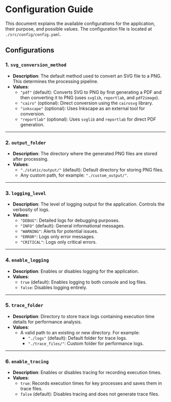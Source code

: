 # Configuration Guide

This document explains the available configurations for the application, their purpose, and possible values. The configuration file is located at `./src/config/config.yaml`.

## Configurations

### 1. `svg_conversion_method`
- **Description**: The default method used to convert an SVG file to a PNG. This determines the processing pipeline.
- **Values**:
  - `"pdf"` (default): Converts SVG to PNG by first generating a PDF and then converting it to PNG (uses `svglib`, `reportlab`, and `pdf2image`).
  - `"cairo"` (optional): Direct conversion using the `cairosvg` library.
  - `"inkscape"` (optional): Uses Inkscape as an external tool for conversion.
  - `"reportlab"` (optional): Uses `svglib` and `reportlab` for direct PDF generation.

---

### 2. `output_folder`
- **Description**: The directory where the generated PNG files are stored after processing.
- **Values**:
  - `"./static/output/"` (default): Default directory for storing PNG files.
  - Any custom path, for example: `"./custom_output/"`.

---

### 3. `logging_level`
- **Description**: The level of logging output for the application. Controls the verbosity of logs.
- **Values**:
  - `"DEBUG"`: Detailed logs for debugging purposes.
  - `"INFO"` (default): General informational messages.
  - `"WARNING"`: Alerts for potential issues.
  - `"ERROR"`: Logs only error messages.
  - `"CRITICAL"`: Logs only critical errors.

---

### 4. `enable_logging`
- **Description**: Enables or disables logging for the application.
- **Values**:
  - `true` (default): Enables logging to both console and log files.
  - `false`: Disables logging entirely.

---

### 5. `trace_folder`
- **Description**: Directory to store trace logs containing execution time details for performance analysis.
- **Values**:
  - A valid path to an existing or new directory. For example:
    - `"./logs"` (default): Default folder for trace logs.
    - `"./trace_files/"`: Custom folder for performance logs.

---

### 6. `enable_tracing`
- **Description**: Enables or disables tracing for recording execution times.
- **Values**:
  - `true`: Records execution times for key processes and saves them in trace files.
  - `false` (default): Disables tracing and does not generate trace files.
